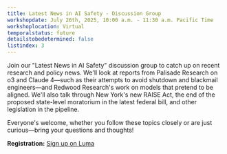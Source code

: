 ```yaml
---
title: Latest News in AI Safety - Discussion Group
workshopdate: July 26th, 2025, 10:00 a.m. - 11:30 a.m. Pacific Time
workshoplocation: Virtual
temporalstatus: future
detailstobedetermined: false
listindex: 3
---
```


Join our "Latest News in AI Safety" discussion group to catch up on recent research and policy news. We'll look at reports from Palisade Research on o3 and Claude 4—such as their attempts to avoid shutdown and blackmail engineers—and Redwood Research's work on models that pretend to be aligned. We'll also talk through New York's new RAISE Act, the end of the proposed state-level moratorium in the latest federal bill, and other legislation in the pipeline. 

Everyone's welcome, whether you follow these topics closely or are just curious—bring your questions and thoughts!

**Registration:** [Sign up on Luma](https://lu.ma/9qaxhk5i)